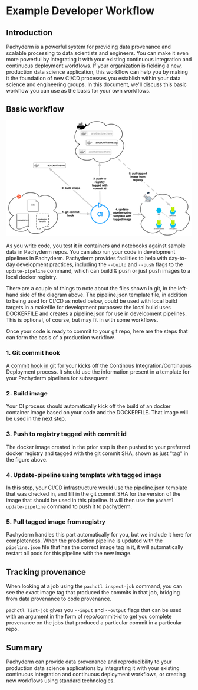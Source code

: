 # Example Developer Workflow

## Introduction

Pachyderm is a powerful system for providing data provenance and scalable processing to data scientists and engineers.  You can make it even more powerful by integrating it with your existing continuous integration and continuous deployment workflows. If your organization is fielding a new, production data science application, this workflow can help you by making it the foundation of new CI/CD processes you establish within your data science and engineering groups. In this document, we'll discuss this basic workflow you can use as the basis for your own workflows.



## Basic workflow

![alt tag](developer_workflow.png)

As you write code, you test it in containers and notebooks against sample data in Pachyderm repos.  You can also run your code in development pipelines in Pachyderm.  Pachyderm provides facilities to help with day-to-day development practices, including the ``--build`` and ``--push`` flags to the ``update-pipeline`` command, which can build & push or just push images to a local docker registry.

There are a couple of things to note about the files shown in git, in the left-hand side of the diagram above.  The pipeline.json template file, in addition to being used for CI/CD as noted below,  could be used with local build targets in a makefile for development purposes: the local build uses DOCKERFILE and creates a pipeline.json for use in development pipelines.  This is optional, of course, but may fit in with some workflows.

Once your code is ready to commit to your git repo, here are the steps that can form the basis of a production workflow.

### 1. Git commit hook

A [commit hook in git](https://git-scm.com/book/en/v2/Customizing-Git-Git-Hooks) for your kicks off the
Continous Integration/Continuous Deployment process.  It should  use the information present in a template for your Pachyderm pipelines for subsequent

### 2. Build image

Your CI process should automatically kick off the build of an docker container image based on your code and the DOCKERFILE. That image will be used in the next step.

### 3. Push to registry tagged with commit id

The docker image created in the prior step is then pushed to your preferred docker registry and tagged with the git commit SHA, shown as just "tag" in the figure above.

### 4. Update-pipeline using template with tagged image

In this step, your CI/CD infrastructure would use the pipeline.json template that was checked in, and fill in the git commit SHA for the version of the image that should be used in this pipeline.  It will then use the ``pachctl update-pipeline`` command to push it to pachyderm.

### 5. Pull tagged image from registry

Pachyderm handles this part automatically for you, but we include it here for completeness.  When the production pipeline is updated with the ``pipeline.json`` file that has the correct image tag in it, it will automatically restart all pods for this pipeline with the new image.

## Tracking provenance

When looking at a job using the ``pachctl inspect-job`` command, you can see the exact image tag that produced the commits in that job, bridging from data provenance to code provenance.

``pachctl list-job`` gives you  ``--input`` and  ``--output`` flags that can be used with an argument in the form of repo/commit-id to get you complete provenance on the jobs that produced a particular commit in a particular repo.


## Summary

Pachyderm can provide data provenance and reproducibility to your production data science applications by integrating it with your existing continuous integration and continuous deployment workflows, or creating new workflows using standard technologies.
